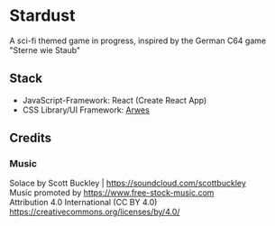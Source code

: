 # Stardust
A sci-fi themed game in progress, inspired by the German C64 game "Sterne wie Staub"

## Stack

- JavaScript-Framework: React (Create React App)
- CSS Library/UI Framework: [Arwes](https://github.com/arwes/arwes)

## Credits

### Music

Solace by Scott Buckley | https://soundcloud.com/scottbuckley<br />
Music promoted by https://www.free-stock-music.com<br />
Attribution 4.0 International (CC BY 4.0)<br />
https://creativecommons.org/licenses/by/4.0/
